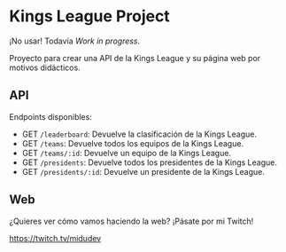 # Kings League Project

¡No usar! Todavía *Work in progress*.

Proyecto para crear una API de la Kings League y su página web por motivos didácticos.

## API

Endpoints disponibles:

* GET `/leaderboard`: Devuelve la clasificación de la Kings League.
* GET `/teams`: Devuelve todos los equipos de la Kings League.
* GET `/teams/:id`: Devuelve un equipo de la Kings League.
* GET `/presidents`: Devuelve todos los presidentes de la Kings League.
* GET `/presidents/:id`: Devuelve un presidente de la Kings League.

## Web

¿Quieres ver cómo vamos haciendo la web?
¡Pásate por mi Twitch!

https://twitch.tv/midudev
